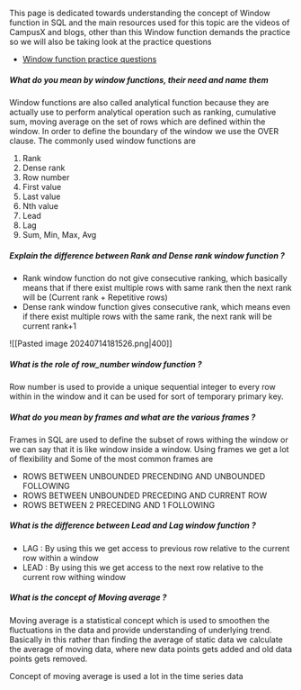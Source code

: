 This page is dedicated towards understanding the concept of Window function in SQL and the main resources used for this topic are the videos of CampusX and blogs, other than this Window function demands the practice so we will also be taking look at the practice questions

- [Window function practice questions](https://www.machinelearningplus.com/sql/sql-window-functions-exercises/)


##### What do you mean by window functions, their need and name them

Window functions are also called analytical function because they are actually use to perform analytical operation such as ranking, cumulative sum, moving average on the set of rows which are defined within the window. In order to define the boundary of the window we use the OVER clause. The commonly used window functions are

1. Rank
2. Dense rank
3. Row number
4. First value
5. Last value
6. Nth value
7. Lead
8. Lag
9. Sum, Min, Max, Avg

##### Explain the difference between Rank and Dense rank window function ? 

- Rank window function do not give consecutive ranking, which basically means that if there exist multiple rows with same rank then the next rank will be (Current rank + Repetitive rows)
- Dense rank window function gives consecutive rank, which means even if there exist multiple rows with the same rank, the next rank will be current rank+1

![[Pasted image 20240714181526.png|400]]

##### What is the role of row_number window function ?

Row number is used to provide a unique sequential integer to every row within in the window and it can be used for sort of temporary primary key.
##### What do you mean by frames and what are the various frames ? 

Frames in SQL are used to define the subset of rows withing the window or we can say that it is like window inside a window. Using frames we get a lot of flexibility and Some of the most common frames are 

- ROWS BETWEEN UNBOUNDED PRECENDING AND UNBOUNDED FOLLOWING 
- ROWS BETWEEN UNBOUNDED PRECEDING AND CURRENT ROW
- ROWS BETWEEN 2 PRECEDING AND 1 FOLLOWING



##### What is the difference between Lead and Lag window function ? 

- LAG : By using this we get access to previous row relative to the current row within a window
- LEAD : By using this we get access to the next row relative to the current row withing window

##### What is the concept of Moving average ?

Moving average is a statistical concept which is used to smoothen the fluctuations in the data and provide understanding of underlying trend. Basically in this rather than finding the average of static data we calculate the average of moving data, where new data points gets added and old data points gets removed.

Concept of moving average is used a lot in the time series data